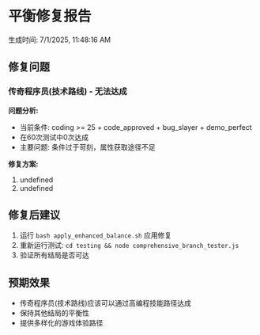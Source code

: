 # 平衡修复报告

生成时间: 7/1/2025, 11:48:16 AM

## 修复问题

### 传奇程序员(技术路线) - 无法达成

**问题分析:**
- 当前条件: coding >= 25 + code_approved + bug_slayer + demo_perfect
- 在60次测试中0次达成
- 主要问题: 条件过于苛刻，属性获取途径不足

**修复方案:**
1. undefined
2. undefined

## 修复后建议

1. 运行 `bash apply_enhanced_balance.sh` 应用修复
2. 重新运行测试: `cd testing && node comprehensive_branch_tester.js`
3. 验证所有结局是否可达

## 预期效果

- 传奇程序员(技术路线)应该可以通过高编程技能路径达成
- 保持其他结局的平衡性
- 提供多样化的游戏体验路径
